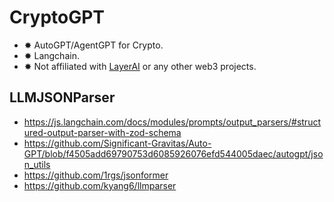 # CryptoGPT
- ✸ AutoGPT/AgentGPT for Crypto.
- ✸ Langchain.
- ✸ Not affiliated with [LayerAI](https://layerai.org/) or any other web3 projects.

## LLMJSONParser

- https://js.langchain.com/docs/modules/prompts/output_parsers/#structured-output-parser-with-zod-schema
- https://github.com/Significant-Gravitas/Auto-GPT/blob/f4505add69790753d6085926076efd544005daec/autogpt/json_utils
- https://github.com/1rgs/jsonformer
- https://github.com/kyang6/llmparser
